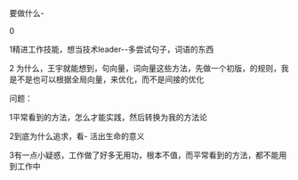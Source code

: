 要做什么-

0

1精进工作技能，想当技术leader--多尝试句子，词语的东西

2 为什么，王宇就能想到，句向量，词向量这些方法，先做一个初版，的规则，我是不是也可以根据全局向量，来优化，而不是间接的优化



问题：

1平常看到的方法，怎么才能实践，然后转换为我的方法论

2到底为什么追求，看- 活出生命的意义

3有一点小疑惑，工作做了好多无用功，根本不值，而平常看到的方法，都不能用到工作中



